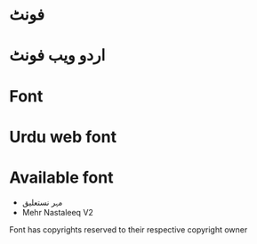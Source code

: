 # فونٹ
# اردو ویب فونٹ
# Font
# Urdu web font 
# Available font
* مہر نستعلیق
* Mehr Nastaleeq V2

Font has copyrights reserved to their respective copyright owner
